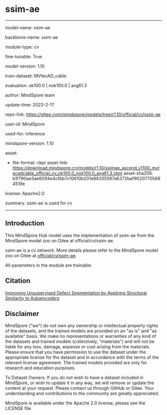 # ssim-ae

---

model-name: ssim-ae

backbone-name: ssim-ae

module-type: cv

fine-tunable: True

model-version: 1.10

train-dataset: MVtecAD_cable

evaluation: ok100.0 | nok100.0 | avg61.3

author: MindSpore team

update-time: 2023-2-17

repo-link: <https://gitee.com/mindspore/models/tree/r1.10/official/cv/ssim-ae>

user-id: MindSpore

used-for: inference

mindspore-version: 1.10

asset:

-
    file-format: ckpt
    asset-link: <https://download.mindspore.cn/models/r1.10/ssimae_ascend_v1100_mvtecadcable_official_cv_ok100.0_nok100.0_avg61.3.ckpt>
    asset-sha256: b1f790ae3ae6094e4cfbb7c10610b201e88335597a6372baf90207705684519e

license: Apache2.0

summary: ssim-ae is used for cv

---

## Introduction

This MindSpore Hub model uses the implementation of ssim-ae from the MindSpore model zoo on Gitee at official/cv/ssim-ae.

ssim-ae is a cv network. More details please refer to the MindSpore model zoo on Gitee at [official/cv/ssim-ae](https://gitee.com/mindspore/models/blob/r1.10/official/cv/ssim-ae/README_CN.md).

All parameters in the module are trainable.

## Citation

[Improving Unsupervised Defect Segmentation by Applying Structural Similarity to Autoencoders](https://arxiv.org/pdf/1807.02011v3.pdf)

## Disclaimer

MindSpore ("we") do not own any ownership or intellectual property rights of the datasets, and the trained models are provided on an "as is" and "as available" basis. We make no representations or warranties of any kind of the datasets and trained models (collectively, “materials”) and will not be liable for any loss, damage, expense or cost arising from the materials. Please ensure that you have permission to use the dataset under the appropriate license for the dataset and in accordance with the terms of the relevant license agreement. The trained models provided are only for research and education purposes.

To Dataset Owners: If you do not wish to have a dataset included in MindSpore, or wish to update it in any way, we will remove or update the content at your request. Please contact us through GitHub or Gitee. Your understanding and contributions to the community are greatly appreciated.

MindSpore is available under the Apache 2.0 license, please see the LICENSE file.
